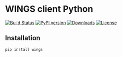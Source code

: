 # WINGS client Python

[![Build Status](https://travis-ci.org/KnowledgeCaptureAndDiscovery/wings-client.svg?branch=master)](https://travis-ci.org/KnowledgeCaptureAndDiscovery/wings-client)
[![PyPI version](https://badge.fury.io/py/wings.svg)](https://pypi.org/project/wings/)
[![Downloads](https://img.shields.io/pypi/dm/wings.svg)](https://pypi.org/project/wings/)
[![License](https://img.shields.io/badge/License-Apache%202.0-blue.svg)](https://opensource.org/licenses/Apache-2.0)


## Installation

```bash
pip install wings
```
